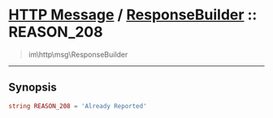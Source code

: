 # [HTTP Message](http.md) / [ResponseBuilder](http-ResponseBuilder.md) :: REASON_208
 > im\http\msg\ResponseBuilder
____

## Synopsis
```php
string REASON_208 = 'Already Reported'
```
